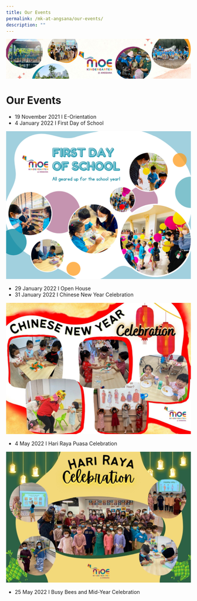 ```yaml
---
title: Our Events
permalink: /mk-at-angsana/our-events/
description: ""
---
```

![](/images/MK-Angsana.jpg)

Our Events
==========


* 19 November 2021 I E-Orientation
* 4 January 2022 I First Day of School


![](/images/First%20Day%20of%20School.png)


* 29 January 2022 I Open House
* 31 January 2022 I Chinese New Year Celebration


![](/images/Chinese%20New%20Year%20Celebration.jpg)



* 4 May 2022 I Hari Raya Puasa Celebration

![](/images/Hari%20Raya%20Celebration.jpg)

* 25 May 2022 I Busy Bees and Mid-Year Celebration